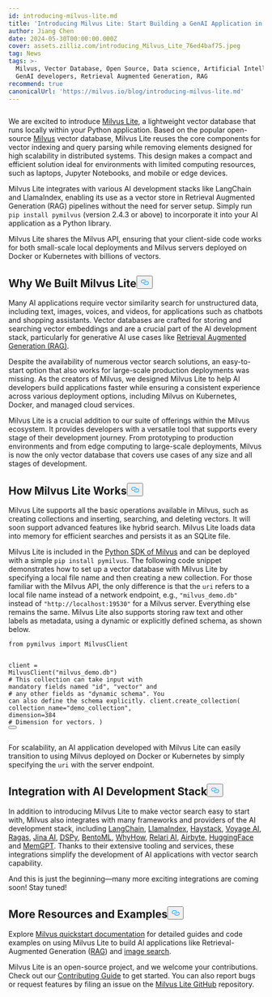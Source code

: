 ```yaml
---
id: introducing-milvus-lite.md
title: 'Introducing Milvus Lite: Start Building a GenAI Application in Seconds'
author: Jiang Chen
date: 2024-05-30T00:00:00.000Z
cover: assets.zilliz.com/introducing_Milvus_Lite_76ed4baf75.jpeg
tag: News
tags: >-
  Milvus, Vector Database, Open Source, Data science, Artificial Intelligence,
  GenAI developers, Retrieval Augmented Generation, RAG
recommend: true
canonicalUrl: 'https://milvus.io/blog/introducing-milvus-lite.md'
---
```

<p>
  <span class="img-wrapper">
    <img translate="no" src="https://assets.zilliz.com/2_72e444c8dc.JPG" alt="" class="doc-image" id="" />
    <span></span>
  </span>
</p>
<p>We are excited to introduce <a href="https://milvus.io/docs/milvus_lite.md">Milvus Lite</a>, a lightweight vector database that runs locally within your Python application. Based on the popular open-source <a href="https://milvus.io/intro">Milvus</a> vector database, Milvus Lite reuses the core components for vector indexing and query parsing while removing elements designed for high scalability in distributed systems. This design makes a compact and efficient solution ideal for environments with limited computing resources, such as laptops, Jupyter Notebooks, and mobile or edge devices.</p>
<p>Milvus Lite integrates with various AI development stacks like LangChain and LlamaIndex, enabling its use as a vector store in Retrieval Augmented Generation (RAG) pipelines without the need for server setup. Simply run <code translate="no">pip install pymilvus</code> (version 2.4.3 or above) to incorporate it into your AI application as a Python library.</p>
<p>Milvus Lite shares the Milvus API, ensuring that your client-side code works for both small-scale local deployments and Milvus servers deployed on Docker or Kubernetes with billions of vectors.</p>
<h2 id="Why-We-Built-Milvus-Lite" class="common-anchor-header">Why We Built Milvus Lite<button data-href="#Why-We-Built-Milvus-Lite" class="anchor-icon" translate="no">
      <svg translate="no"
        aria-hidden="true"
        focusable="false"
        height="20"
        version="1.1"
        viewBox="0 0 16 16"
        width="16"
      >
        <path
          fill="#0092E4"
          fill-rule="evenodd"
          d="M4 9h1v1H4c-1.5 0-3-1.69-3-3.5S2.55 3 4 3h4c1.45 0 3 1.69 3 3.5 0 1.41-.91 2.72-2 3.25V8.59c.58-.45 1-1.27 1-2.09C10 5.22 8.98 4 8 4H4c-.98 0-2 1.22-2 2.5S3 9 4 9zm9-3h-1v1h1c1 0 2 1.22 2 2.5S13.98 12 13 12H9c-.98 0-2-1.22-2-2.5 0-.83.42-1.64 1-2.09V6.25c-1.09.53-2 1.84-2 3.25C6 11.31 7.55 13 9 13h4c1.45 0 3-1.69 3-3.5S14.5 6 13 6z"
        ></path>
      </svg>
    </button></h2><p>Many AI applications require vector similarity search for unstructured data, including text, images, voices, and videos, for applications such as chatbots and shopping assistants. Vector databases are crafted for storing and searching vector embeddings and are a crucial part of the AI development stack, particularly for generative AI use cases like <a href="https://zilliz.com/learn/Retrieval-Augmented-Generation">Retrieval Augmented Generation (RAG)</a>.</p>
<p>Despite the availability of numerous vector search solutions, an easy-to-start option that also works for large-scale production deployments was missing. As the creators of Milvus, we designed Milvus Lite to help AI developers build applications faster while ensuring a consistent experience across various deployment options, including Milvus on Kubernetes, Docker, and managed cloud services.</p>
<p>Milvus Lite is a crucial addition to our suite of offerings within the Milvus ecosystem. It provides developers with a versatile tool that supports every stage of their development journey. From prototyping to production environments and from edge computing to large-scale deployments, Milvus is now the only vector database that covers use cases of any size and all stages of development.</p>
<h2 id="How-Milvus-Lite-Works" class="common-anchor-header">How Milvus Lite Works<button data-href="#How-Milvus-Lite-Works" class="anchor-icon" translate="no">
      <svg translate="no"
        aria-hidden="true"
        focusable="false"
        height="20"
        version="1.1"
        viewBox="0 0 16 16"
        width="16"
      >
        <path
          fill="#0092E4"
          fill-rule="evenodd"
          d="M4 9h1v1H4c-1.5 0-3-1.69-3-3.5S2.55 3 4 3h4c1.45 0 3 1.69 3 3.5 0 1.41-.91 2.72-2 3.25V8.59c.58-.45 1-1.27 1-2.09C10 5.22 8.98 4 8 4H4c-.98 0-2 1.22-2 2.5S3 9 4 9zm9-3h-1v1h1c1 0 2 1.22 2 2.5S13.98 12 13 12H9c-.98 0-2-1.22-2-2.5 0-.83.42-1.64 1-2.09V6.25c-1.09.53-2 1.84-2 3.25C6 11.31 7.55 13 9 13h4c1.45 0 3-1.69 3-3.5S14.5 6 13 6z"
        ></path>
      </svg>
    </button></h2><p>Milvus Lite supports all the basic operations available in Milvus, such as creating collections and inserting, searching, and deleting vectors. It will soon support advanced features like hybrid search. Milvus Lite loads data into memory for efficient searches and persists it as an SQLite file.</p>
<p>Milvus Lite is included in the <a href="https://github.com/milvus-io/pymilvus">Python SDK of Milvus</a> and can be deployed with a simple <code translate="no">pip install pymilvus</code>. The following code snippet demonstrates how to set up a vector database with Milvus Lite by specifying a local file name and then creating a new collection. For those familiar with the Milvus API, the only difference is that the <code translate="no">uri</code> refers to a local file name instead of a network endpoint, e.g., <code translate="no">&quot;milvus_demo.db&quot;</code> instead of <code translate="no">&quot;http://localhost:19530&quot;</code> for a Milvus server. Everything else remains the same. Milvus Lite also supports storing raw text and other labels as metadata, using a dynamic or explicitly defined schema, as shown below.</p>
<pre><code translate="no"><span class="hljs-keyword">from</span> pymilvus <span class="hljs-keyword">import</span> MilvusClient

client = MilvusClient(<span class="hljs-string">&quot;milvus_demo.db&quot;</span>)
<span class="hljs-comment"># This collection can take input with mandatory fields named &quot;id&quot;, &quot;vector&quot; and</span>
<span class="hljs-comment"># any other fields as &quot;dynamic schema&quot;. You can also define the schema explicitly.</span>
client.create_collection(
    collection_name=<span class="hljs-string">&quot;demo_collection&quot;</span>,
    dimension=<span class="hljs-number">384</span>  <span class="hljs-comment"># Dimension for vectors.</span>
)
<button class="copy-code-btn"></button></code></pre>
<p>For scalability, an AI application developed with Milvus Lite can easily transition to using Milvus deployed on Docker or Kubernetes by simply specifying the <code translate="no">uri</code> with the server endpoint.</p>
<h2 id="Integration-with-AI-Development-Stack" class="common-anchor-header">Integration with AI Development Stack<button data-href="#Integration-with-AI-Development-Stack" class="anchor-icon" translate="no">
      <svg translate="no"
        aria-hidden="true"
        focusable="false"
        height="20"
        version="1.1"
        viewBox="0 0 16 16"
        width="16"
      >
        <path
          fill="#0092E4"
          fill-rule="evenodd"
          d="M4 9h1v1H4c-1.5 0-3-1.69-3-3.5S2.55 3 4 3h4c1.45 0 3 1.69 3 3.5 0 1.41-.91 2.72-2 3.25V8.59c.58-.45 1-1.27 1-2.09C10 5.22 8.98 4 8 4H4c-.98 0-2 1.22-2 2.5S3 9 4 9zm9-3h-1v1h1c1 0 2 1.22 2 2.5S13.98 12 13 12H9c-.98 0-2-1.22-2-2.5 0-.83.42-1.64 1-2.09V6.25c-1.09.53-2 1.84-2 3.25C6 11.31 7.55 13 9 13h4c1.45 0 3-1.69 3-3.5S14.5 6 13 6z"
        ></path>
      </svg>
    </button></h2><p>In addition to introducing Milvus Lite to make vector search easy to start with, Milvus also integrates with many frameworks and providers of the AI development stack, including <a href="https://python.langchain.com/v0.2/docs/integrations/vectorstores/milvus/">LangChain</a>, <a href="https://docs.llamaindex.ai/en/stable/examples/vector_stores/MilvusIndexDemo/">LlamaIndex</a>, <a href="https://haystack.deepset.ai/integrations/milvus-document-store">Haystack</a>, <a href="https://blog.voyageai.com/2024/05/30/semantic-search-with-milvus-lite-and-voyage-ai/">Voyage AI</a>, <a href="https://milvus.io/docs/integrate_with_ragas.md">Ragas</a>, <a href="https://jina.ai/news/implementing-a-chat-history-rag-with-jina-ai-and-milvus-lite/">Jina AI</a>, <a href="https://dspy-docs.vercel.app/docs/deep-dive/retrieval_models_clients/MilvusRM">DSPy</a>, <a href="https://www.bentoml.com/blog/building-a-rag-app-with-bentocloud-and-milvus-lite">BentoML</a>, <a href="https://chiajy.medium.com/70873c7576f1">WhyHow</a>, <a href="https://blog.relari.ai/case-study-using-synthetic-data-to-benchmark-rag-systems-be324904ace1">Relari AI</a>, <a href="https://docs.airbyte.com/integrations/destinations/milvus">Airbyte</a>, <a href="https://milvus.io/docs/integrate_with_hugging-face.md">HuggingFace</a> and <a href="https://memgpt.readme.io/docs/storage#milvus">MemGPT</a>. Thanks to their extensive tooling and services, these integrations simplify the development of AI applications with vector search capability.</p>
<p>And this is just the beginning—many more exciting integrations are coming soon! Stay tuned!</p>
<h2 id="More-Resources-and-Examples" class="common-anchor-header">More Resources and Examples<button data-href="#More-Resources-and-Examples" class="anchor-icon" translate="no">
      <svg translate="no"
        aria-hidden="true"
        focusable="false"
        height="20"
        version="1.1"
        viewBox="0 0 16 16"
        width="16"
      >
        <path
          fill="#0092E4"
          fill-rule="evenodd"
          d="M4 9h1v1H4c-1.5 0-3-1.69-3-3.5S2.55 3 4 3h4c1.45 0 3 1.69 3 3.5 0 1.41-.91 2.72-2 3.25V8.59c.58-.45 1-1.27 1-2.09C10 5.22 8.98 4 8 4H4c-.98 0-2 1.22-2 2.5S3 9 4 9zm9-3h-1v1h1c1 0 2 1.22 2 2.5S13.98 12 13 12H9c-.98 0-2-1.22-2-2.5 0-.83.42-1.64 1-2.09V6.25c-1.09.53-2 1.84-2 3.25C6 11.31 7.55 13 9 13h4c1.45 0 3-1.69 3-3.5S14.5 6 13 6z"
        ></path>
      </svg>
    </button></h2><p>Explore <a href="https://milvus.io/docs/quickstart.md">Milvus quickstart documentation</a> for detailed guides and code examples on using Milvus Lite to build AI applications like Retrieval-Augmented Generation (<a href="https://github.com/milvus-io/bootcamp/blob/master/bootcamp/tutorials/quickstart/build_RAG_with_milvus.ipynb">RAG</a>) and <a href="https://github.com/milvus-io/bootcamp/blob/master/bootcamp/tutorials/quickstart/image_search_with_milvus.ipynb">image search</a>.</p>
<p>Milvus Lite is an open-source project, and we welcome your contributions. Check out our <a href="https://github.com/milvus-io/milvus-lite/blob/main/CONTRIBUTING.md">Contributing Guide</a> to get started. You can also report bugs or request features by filing an issue on the <a href="https://github.com/milvus-io/milvus-lite">Milvus Lite GitHub</a> repository.</p>
